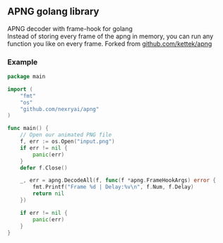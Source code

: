## APNG golang library
APNG decoder with frame-hook for golang  
Instead of storing every frame of the apng in memory, you can run any function you like on every frame. Forked from [github.com/kettek/apng](https://github.com/kettek/apng)


### Example

```go
package main

import (
	"fmt"
	"os"
	"github.com/nexryai/apng"
)

func main() {
	// Open our animated PNG file
	f, err := os.Open("input.png")
	if err != nil {
		panic(err)
	}
	defer f.Close()

	_, err = apng.DecodeAll(f, func(f *apng.FrameHookArgs) error {
		fmt.Printf("Frame %d | Delay:%v\n", f.Num, f.Delay)
		return nil
	})

	if err != nil {
		panic(err)
	}
}

```